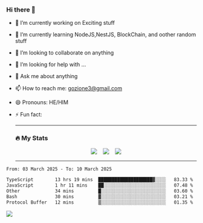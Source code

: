 ### Hi there 👋

<!--
**charlieScript/charlieScript** is a ✨ _special_ ✨ repository because its `README.md` (this file) appears on your GitHub profile.

Here are some ideas to get you started: -->

- 🔭 I’m currently working on Exciting stuff
- 🌱 I’m currently learning NodeJS,NestJS, BlockChain, and oother random stuff
- 👯 I’m looking to collaborate on anything
- 🤔 I’m looking for help with ...
- 💬 Ask me about anything
- 📫 How to reach me: gozione3@gmail.com
- 😄 Pronouns: HE/HIM
- ⚡ Fun fact:


  ---

  ### :fire: My Stats

  <div id="stats" align="center">
  <img src="http://github-readme-streak-stats.herokuapp.com?user=charlieScript&theme=dark&date_format=M%20j%5B%2C%20Y%5D" />&nbsp;&nbsp;&nbsp;
  <img src="https://github-readme-stats.vercel.app/api/top-langs/?username=charlieScript&layout=compact&theme=vision-friendly-dark"/>&nbsp;&nbsp;&nbsp;
  <img src="https://github-readme-stats.vercel.app/api?username=charlieScript&show_icons=true&theme=radical"/>
  </div>

  ---



<!--START_SECTION:waka-->

```txt
From: 03 March 2025 - To: 10 March 2025

TypeScript        13 hrs 19 mins  ████████████████████▓░░░░   83.33 %
JavaScript        1 hr 11 mins    ██░░░░░░░░░░░░░░░░░░░░░░░   07.48 %
Other             34 mins         █░░░░░░░░░░░░░░░░░░░░░░░░   03.60 %
Bash              30 mins         ▓░░░░░░░░░░░░░░░░░░░░░░░░   03.21 %
Protocol Buffer   12 mins         ▒░░░░░░░░░░░░░░░░░░░░░░░░   01.35 %
```

<!--END_SECTION:waka-->
![](https://komarev.com/ghpvc/?username=charlieScript)
